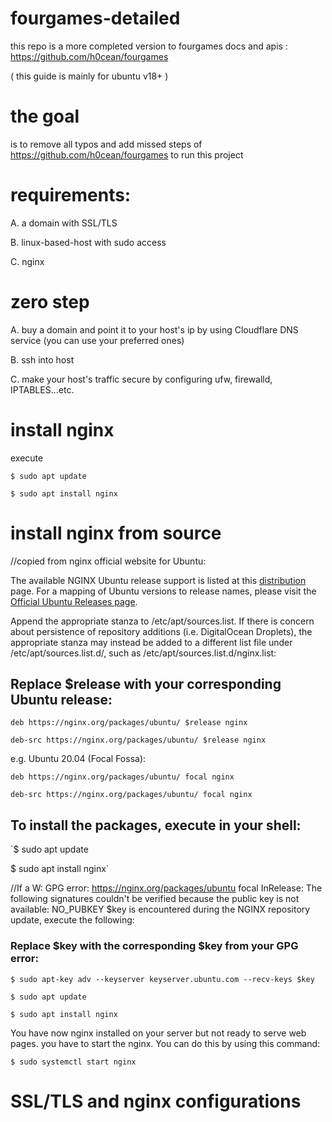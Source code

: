 # fourgames-detailed
this repo is a more completed version  to fourgames docs and apis : https://github.com/h0cean/fourgames

( this guide is mainly for  ubuntu v18+ )

# the goal 
  is to remove all typos and add missed steps of 
  https://github.com/h0cean/fourgames  to run this project

# requirements:
A. a domain with SSL/TLS

B. linux-based-host with sudo access 

C. nginx 

# zero step

A. buy a domain and point it to your host's ip by using Cloudflare DNS service
(you can use your preferred ones)

B. ssh into host

C. make your host's traffic secure by configuring ufw, firewalld, IPTABLES...etc.



# install nginx 

execute

`$ sudo apt update`

`$ sudo apt install nginx`

# install nginx from source
//copied from nginx official website for Ubuntu:

The available NGINX Ubuntu release support is listed at this [distribution](https://nginx.org/packages/ubuntu/dists/) page. For a mapping of Ubuntu versions to release names, please visit the [Official Ubuntu Releases page](https://wiki.ubuntu.com/Releases).

Append the appropriate stanza to /etc/apt/sources.list. If there is concern about persistence of repository additions (i.e. DigitalOcean Droplets), the appropriate stanza may instead be added to a different list file under /etc/apt/sources.list.d/, such as /etc/apt/sources.list.d/nginx.list:
## Replace $release with your corresponding Ubuntu release:

`deb https://nginx.org/packages/ubuntu/ $release nginx`

`deb-src https://nginx.org/packages/ubuntu/ $release nginx`

e.g. Ubuntu 20.04 (Focal Fossa):
  
  `deb https://nginx.org/packages/ubuntu/ focal nginx`
  
   `deb-src https://nginx.org/packages/ubuntu/ focal nginx`
## To install the packages, execute in your shell:

`$ sudo apt update

$ sudo apt install nginx`

//If a W: GPG error: https://nginx.org/packages/ubuntu focal InRelease: The following signatures couldn't be verified because the public key is not available: NO_PUBKEY $key is encountered during the NGINX repository update, execute the following:
### Replace $key with the corresponding $key from your GPG error:
`$ sudo apt-key adv --keyserver keyserver.ubuntu.com --recv-keys $key`

`$ sudo apt update`

`$ sudo apt install nginx`


You have now nginx installed on your server but not ready to serve web pages. you have to start the nginx. You can do this by using this command:

`$ sudo systemctl start nginx`


# SSL/TLS and nginx configurations
